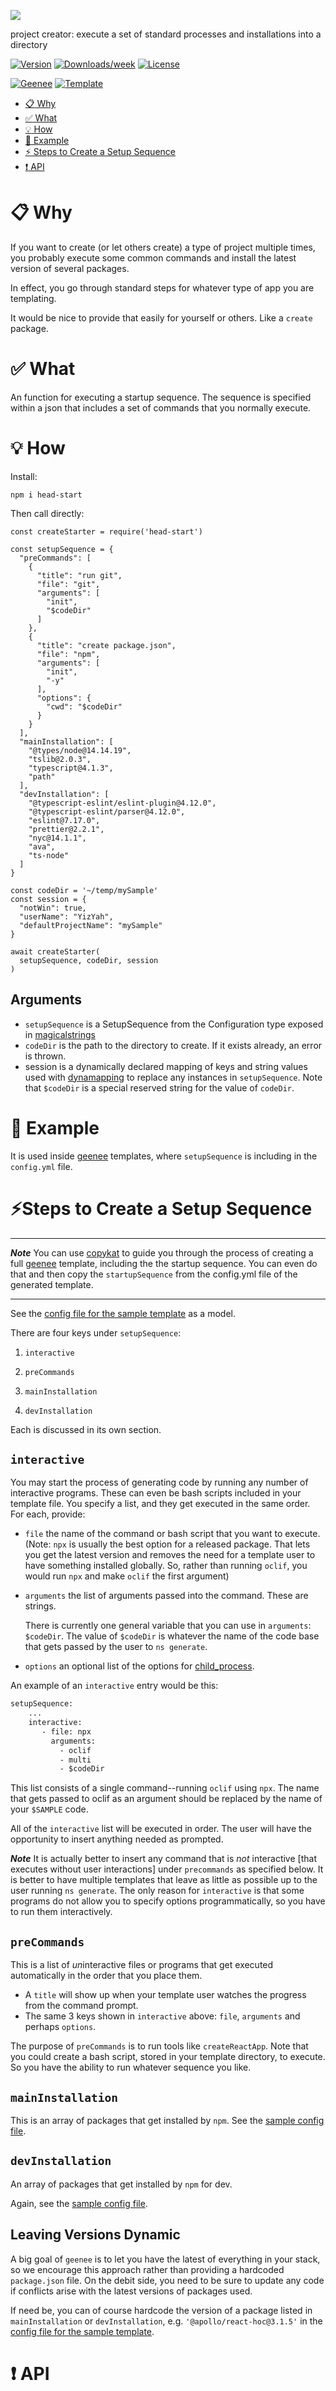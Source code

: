 
[//]: # ( ns__file unit: standard, comp: README.md )

[//]: # ( ns__custom_start beginning )

[//]: # ( ns__custom_end beginning )

[//]: # ( ns__start_section intro )

[//]: # ( ns__custom_start description )
![](src/custom/images/headstart.gif)

project creator: execute a set of standard processes and installations into a directory

[//]: # ( ns__custom_end description )

[//]: # ( ns__custom_start afterDescription )

[//]: # ( ns__custom_end afterDescription )

[//]: # ( ns__custom_start badges )

[//]: # ( ns__start_section usageSection )

[![Version](https://img.shields.io/npm/v/head-start.svg)](https://npmjs.org/package/head-start)
[![Downloads/week](https://img.shields.io/npm/dw/head-start.svg)](https://npmjs.org/package/head-start)
[![License](https://img.shields.io/npm/l/head-start.svg)](https://github.com/YizYah/head-start/blob/master/package.json)

[![Geenee](https://img.shields.io/badge/maintained%20by-geenee-brightgreen)](https://npmjs.org/package/geenee)
[![Template](https://img.shields.io/badge/template-ts--packrat-blue)](https://npmjs.org/package/ts-packrat)

<!-- toc -->
* [:clipboard: Why](#clipboard-why)
* [:white_check_mark: What](#white_check_mark-what)
* [:bulb: How](#bulb-how)
* [:wrench: Example](#wrench-example)
* [:zap: Steps to Create a Setup Sequence](#zap-steps-to-create-a-setup-sequence)
* [:heavy_exclamation_mark: API](#heavy_exclamation_mark-api)
<!-- tocstop -->

# <a name="clipboard-why"></a>:clipboard: Why
If you want to create (or let others create) a type of project multiple times, you probably execute some common commands and install the latest version of several packages.

In effect, you go through standard steps for whatever type of app you are templating.  

It would be nice to provide that easily for yourself or others.  Like a `create` package.

# <a name="white_check_mark-what"></a>:white_check_mark: What
An function for executing a startup sequence.  The sequence is specified within a json that includes a set of commands that you normally execute. 

# <a name="bulb-how"></a>:bulb: How
Install:
```
npm i head-start
```
Then call directly:
```
const createStarter = require('head-start')

const setupSequence = {
  "preCommands": [
    {
      "title": "run git",
      "file": "git",
      "arguments": [
        "init",
        "$codeDir"
      ]
    },
    {
      "title": "create package.json",
      "file": "npm",
      "arguments": [
        "init",
        "-y"
      ],
      "options": {
        "cwd": "$codeDir"
      }
    }
  ],
  "mainInstallation": [
    "@types/node@14.14.19",
    "tslib@2.0.3",
    "typescript@4.1.3",
    "path"
  ],
  "devInstallation": [
    "@typescript-eslint/eslint-plugin@4.12.0",
    "@typescript-eslint/parser@4.12.0",
    "eslint@7.17.0",
    "prettier@2.2.1",
    "nyc@14.1.1",
    "ava",
    "ts-node"
  ]
}

const codeDir = '~/temp/mySample'
const session = {
  "notWin": true,
  "userName": "YizYah",
  "defaultProjectName": "mySample"
}

await createStarter(
  setupSequence, codeDir, session
)
```

## Arguments
* `setupSequence` is a SetupSequence from the Configuration type exposed in [magicalstrings](https://www.npmjs.com/package/magicalstrings#types)
* `codeDir` is the path to the directory to create.  If it exists already, an error is thrown.
* session is a dynamically declared mapping of keys and string values used with [dynamapping](https://www.npmjs.com/package/dynamapping) to replace any instances in `setupSequence`.  Note that `$codeDir` is a special reserved string for the value of `codeDir`.

# <a name="wrench-example"></a>:wrench: Example
It is used inside [geenee](https://www.npmjs.com/package/geenee) templates, where `setupSequence` is including in the `config.yml` file.

# <a name="zap-steps-to-create-a-setup-sequence"></a> :zap:Steps to Create a Setup Sequence

---
 **_Note_**  You can use [copykat](https://www.npmjs.com/package/copykat) to guide you through the process of creating a full [geenee](https://www.npmjs.com/package/geenee) template, including the the startup sequence.  You can even do that and then copy the `startupSequence` from the config.yml file of the generated template.

---

See the [config file for the sample template](https://github.com/YizYah/basicNsFrontTemplate/blob/master/config.yml) as a model.

There are four keys under `setupSequence`:
1. `interactive`

2. `preCommands`

3. `mainInstallation`

4. `devInstallation`

Each is discussed in its own section.

## **`interactive`**
You may start the process of generating code by running any number of interactive programs. These can even be bash scripts included in your template file.  You specify a list, and they get executed in the same order.  For each, provide:

* `file` the name of the command or bash script that you want to execute.  (Note: `npx` is usually the best option for a released package.  That lets you get the latest version and removes the need for a template user to have something installed globally. So, rather than running `oclif`, you would run `npx` and make `oclif` the first argument)

* `arguments` the list of arguments passed into the command.  These are strings.

  There is currently one general variable that you can use in `arguments`: `$codeDir`.  The value of `$codeDir` is whatever the name of the code base that gets passed by the user to `ns generate`.

* `options` an optional list of the options for [child_process](https://nodejs.org/api/child_process.html).

An example of an `interactive` entry would be this:

```handlebars
setupSequence:
    ...
    interactive:
       - file: npx
         arguments:
           - oclif
           - multi
           - $codeDir
``` 

This list consists of a single command--running `oclif` using `npx`.  The name that gets passed to oclif as an argument should be replaced by the name of your `$SAMPLE` code.

All of the `interactive` list will be executed in order.  The user will have the opportunity to insert anything needed as prompted.

**_Note_** It is actually better to insert any command that is *not* interactive [that executes without user interactions] under `precommands` as specified below.  It is better to have multiple templates that leave as little as possible up to the user running `ns generate`.  The only reason for `interactive` is that some programs do not allow you to specify options programmatically, so you have to run them interactively.

##  **`preCommands`**
This is a list of *un*interactive files or programs that get executed automatically in the order that you place them.
* A `title` will show up when your template user watches the progress from the command prompt.
* The same 3 keys shown in `interactive` above: `file`, `arguments` and perhaps `options`.

The purpose of `preCommands` is to run tools like `createReactApp`.  Note that you could create a bash script, stored in your template directory, to execute.  So you have the ability to run whatever sequence you like.

## **`mainInstallation`**
This is an array of packages that get installed by `npm`. See the [sample config file](https://github.com/YizYah/basicNsFrontTemplate/blob/master/config.yml).

## **`devInstallation`**
An array of packages that get installed by `npm` for dev.

Again, see the [sample config file](https://github.com/YizYah/basicNsFrontTemplate/blob/master/config.yml).

## Leaving Versions Dynamic
A big goal of `geenee` is to let you have the latest of everything in your stack, so we encourage this approach rather than providing a hardcoded `package.json` file. On the debit side, you need to be sure to update any code if conflicts arise with the latest versions of packages used.

If need be, you can of course hardcode the version of a package listed in `mainInstallation` or
`devInstallation`, e.g. `'@apollo/react-hoc@3.1.5'` in the [config file for the sample template](https://github.com/YizYah/basicNsFrontTemplate/blob/master/config.yml).


[//]: # ( ns__custom_end badges )

[//]: # ( ns__end_section intro )


[//]: # ( ns__start_section api )


[//]: # ( ns__custom_start APIIntro )
# <a name="heavy_exclamation_mark-api"></a>:heavy_exclamation_mark: API

[//]: # ( ns__custom_end APIIntro )


[//]: # ( ns__custom_start constantsIntro )

[//]: # ( ns__custom_end constantsIntro )



[//]: # ( ns__start_section types )


[//]: # ( ns__end_section types )


[//]: # ( ns__end_section api )

